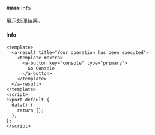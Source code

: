 <cn>
#### Info 

展示处理结果。
</cn>
<us>
#### Info
</us>

```tpl
<template>
  <a-result title="Your operation has been executed">
    <template #extra>
      <a-button key="console" type="primary">
        Go Console
      </a-button>
    </template>
  </a-result>
</template>
<script>
export default {
  data() {
    return {};
  },
};
</script>
```